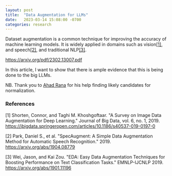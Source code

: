 ```yaml
---
layout: post
title:  "Data Augmentation for LLMs"
date:   2023-03-14 15:08:00 -0700
categories: research
---
```

Dataset augmentation is a common technique for improving the accuracy of machine learning models.
It is widely applied in domains such as vision[[1]](#1), and speech[[2]](#2), and traditional NLP[[3]](#3).

https://arxiv.org/pdf/2302.13007.pdf

In this article, I want to show that there is ample evidence that this is being done to the big LLMs.

NB. Thank you to [Ahad Rana](https://github.com/ahadrana) for his help finding likely candidates for normalization.



### References 
<a id="1">[1]</a>
Shorten, Connor, and Taghi M. Khoshgoftaar. "A Survey on Image Data Augmentation for Deep Learning." Journal of Big Data, vol. 6, no. 1, 2019. <a href="https://jbigdata.springeropen.com/articles/10.1186/s40537-019-0197-0">https://jbigdata.springeropen.com/articles/10.1186/s40537-019-0197-0</a>

<a id="2">[2]</a>
Park, Daniel S., et al. "SpecAugment: A Simple Data Augmentation Method for Automatic Speech Recognition." 2019. <a href="https://arxiv.org/abs/1904.08779">https://arxiv.org/abs/1904.08779</a>

<a id="3">[3]</a> Wei, Jason, and Kai Zou. "EDA: Easy Data Augmentation Techniques for Boosting Performance on Text Classification Tasks." EMNLP-IJCNLP 2019. <a href="https://arxiv.org/abs/1901.11196">https://arxiv.org/abs/1901.11196</a>
